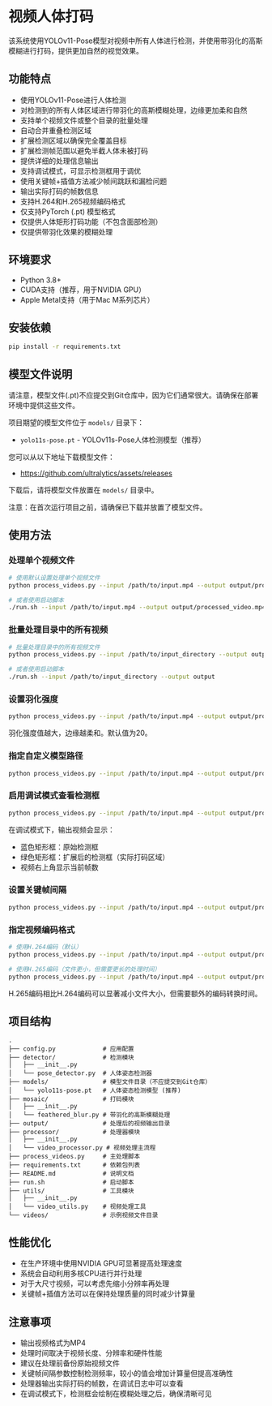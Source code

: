 # 视频人体打码

该系统使用YOLOv11-Pose模型对视频中所有人体进行检测，并使用带羽化的高斯模糊进行打码，提供更加自然的视觉效果。

## 功能特点

- 使用YOLOv11-Pose进行人体检测
- 对检测到的所有人体区域进行带羽化的高斯模糊处理，边缘更加柔和自然
- 支持单个视频文件或整个目录的批量处理
- 自动合并重叠检测区域
- 扩展检测区域以确保完全覆盖目标
- 扩展检测帧范围以避免半截人体未被打码
- 提供详细的处理信息输出
- 支持调试模式，可显示检测框用于调优
- 使用关键帧+插值方法减少帧间跳跃和漏检问题
- 输出实际打码的帧数信息
- 支持H.264和H.265视频编码格式
- 仅支持PyTorch (.pt) 模型格式
- 仅提供人体矩形打码功能（不包含面部检测）
- 仅提供带羽化效果的模糊处理

## 环境要求

- Python 3.8+
- CUDA支持（推荐，用于NVIDIA GPU）
- Apple Metal支持（用于Mac M系列芯片）

## 安装依赖

```bash
pip install -r requirements.txt
```

## 模型文件说明

请注意，模型文件(.pt)不应提交到Git仓库中，因为它们通常很大。请确保在部署环境中提供这些文件。

项目期望的模型文件位于 `models/` 目录下：
- `yolo11s-pose.pt` - YOLOv11s-Pose人体检测模型（推荐）

您可以从以下地址下载模型文件：
- https://github.com/ultralytics/assets/releases

下载后，请将模型文件放置在 `models/` 目录中。

注意：在首次运行项目之前，请确保已下载并放置了模型文件。

## 使用方法

### 处理单个视频文件

```bash
# 使用默认设置处理单个视频文件
python process_videos.py --input /path/to/input.mp4 --output output/processed_video.mp4

# 或者使用启动脚本
./run.sh --input /path/to/input.mp4 --output output/processed_video.mp4
```

### 批量处理目录中的所有视频

```bash
# 批量处理目录中的所有视频文件
python process_videos.py --input /path/to/input_directory --output output

# 或者使用启动脚本
./run.sh --input /path/to/input_directory --output output
```

### 设置羽化强度

```bash
python process_videos.py --input /path/to/input.mp4 --output output/processed_video.mp4 --blur-feather 30
```

羽化强度值越大，边缘越柔和。默认值为20。

### 指定自定义模型路径

```bash
python process_videos.py --input /path/to/input.mp4 --output output/processed_video.mp4 --pose-model /path/to/custom/yolo11s-pose.pt
```

### 启用调试模式查看检测框

```bash
python process_videos.py --input /path/to/input.mp4 --output output/processed_video.mp4 --debug
```

在调试模式下，输出视频会显示：
- 蓝色矩形框：原始检测框
- 绿色矩形框：扩展后的检测框（实际打码区域）
- 视频右上角显示当前帧数

### 设置关键帧间隔

```bash
python process_videos.py --input /path/to/input.mp4 --output output/processed_video.mp4 --keyframe-interval 10
```

### 指定视频编码格式

```bash
# 使用H.264编码（默认）
python process_videos.py --input /path/to/input.mp4 --output output/processed_video.mp4 --codec h264

# 使用H.265编码（文件更小，但需要更长的处理时间）
python process_videos.py --input /path/to/input.mp4 --output output/processed_video.mp4 --codec h265
```

H.265编码相比H.264编码可以显著减小文件大小，但需要额外的编码转换时间。

## 项目结构

```
.
├── config.py             # 应用配置
├── detector/             # 检测模块
│   ├── __init__.py
│   └── pose_detector.py  # 人体姿态检测器
├── models/               # 模型文件目录（不应提交到Git仓库）
│   └── yolo11s-pose.pt   # 人体姿态检测模型 (推荐)
├── mosaic/               # 打码模块
│   ├── __init__.py
│   └── feathered_blur.py # 带羽化的高斯模糊处理
├── output/               # 处理后的视频输出目录
├── processor/            # 处理器模块
│   ├── __init__.py
│   └── video_processor.py # 视频处理主流程
├── process_videos.py     # 主处理脚本
├── requirements.txt      # 依赖包列表
├── README.md             # 说明文档
├── run.sh                # 启动脚本
├── utils/                # 工具模块
│   ├── __init__.py
│   └── video_utils.py    # 视频处理工具
└── videos/               # 示例视频文件目录
```

## 性能优化

- 在生产环境中使用NVIDIA GPU可显著提高处理速度
- 系统会自动利用多核CPU进行并行处理
- 对于大尺寸视频，可以考虑先缩小分辨率再处理
- 关键帧+插值方法可以在保持处理质量的同时减少计算量

## 注意事项

- 输出视频格式为MP4
- 处理时间取决于视频长度、分辨率和硬件性能
- 建议在处理前备份原始视频文件
- 关键帧间隔参数控制检测频率，较小的值会增加计算量但提高准确性
- 处理器输出实际打码的帧数，在调试日志中可以查看
- 在调试模式下，检测框会绘制在模糊处理之后，确保清晰可见
